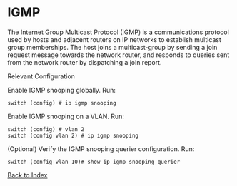 # IGMP

The Internet Group Multicast Protocol (IGMP) is a communications protocol used by hosts and adjacent routers on IP networks to establish multicast group memberships. The host joins a multicast-group by sending a join request message towards the network router, and responds to queries sent from the network router by dispatching a join report.

Relevant Configuration 

Enable IGMP snooping globally. Run: 

```
switch (config) # ip igmp snooping
```

Enable IGMP snooping on a VLAN. Run: 

```
switch (config) # vlan 2
switch (config vlan 2) # ip igmp snooping
```

(Optional) Verify the IGMP snooping querier configuration. Run:

```
switch (config vlan 10)# show ip igmp snooping querier
```

[Back to Index](../index.md)
